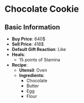 # Chocolate Cookie

## Basic Information

- **Buy Price**: 640$
- **Sell Price**: 418$
- **Default Gift Reaction**: Like
- **Heals**:
  - 15 points of Stamina
- **Recipe**:
  - **Utensil**: Oven
  - **Ingredients**:
    - Chocolate
    - Butter
    - Egg
    - Flour